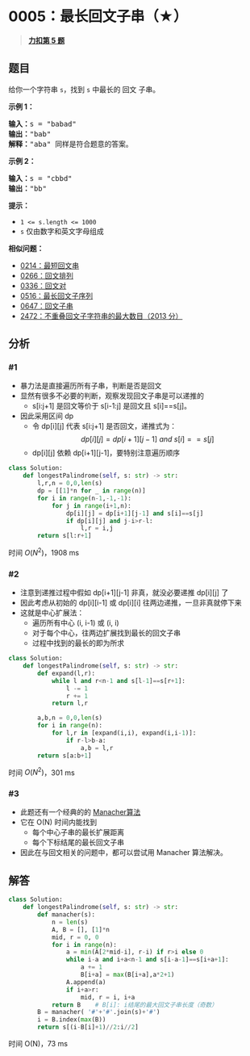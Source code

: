 # 0005：最长回文子串（★）


> <u>**[力扣第 5 题](https://leetcode.cn/problems/longest-palindromic-substring/)**</u>

## 题目

<p>给你一个字符串 <code>s</code>，找到 <code>s</code> 中最长的 <span data-keyword="palindromic-string">回文</span> <span data-keyword="substring-nonempty">子串</span>。</p>



<p><strong>示例 1：</strong></p>

<pre>
<strong>输入：</strong>s = "babad"
<strong>输出：</strong>"bab"
<strong>解释：</strong>"aba" 同样是符合题意的答案。
</pre>

<p><strong>示例 2：</strong></p>

<pre>
<strong>输入：</strong>s = "cbbd"
<strong>输出：</strong>"bb"
</pre>



<p><strong>提示：</strong></p>

<ul>
<li><code>1 &lt;= s.length &lt;= 1000</code></li>
<li><code>s</code> 仅由数字和英文字母组成</li>
</ul>


**相似问题：**
- [0214：最短回文串](/leetcode/0214)
- [0266：回文排列](/leetcode/0266)
- [0336：回文对](/leetcode/0336)
- [0516：最长回文子序列](/leetcode/0516)
- [0647：回文子串](/leetcode/0647)
- [2472：不重叠回文子字符串的最大数目（2013 分）](/leetcode/2472)


## 分析

### #1

- 暴力法是直接遍历所有子串，判断是否是回文
- 显然有很多不必要的判断，观察发现回文子串是可以递推的
	- s[i:j+1] 是回文等价于 s[i-1:j] 是回文且 s[i]==s[j]。
- 因此采用区间 dp
	- 令 dp[i][j] 代表 s[i:j+1] 是否回文，递推式为：
		$$dp[i][j] = dp[i+1][j-1] \ and  \ s[i]==s[j]$$
	- dp[i][j] 依赖 dp[i+1][j-1]，要特别注意遍历顺序

```python
class Solution:
    def longestPalindrome(self, s: str) -> str:
        l,r,n = 0,0,len(s)
        dp = [[1]*n for _ in range(n)]
        for i in range(n-1,-1,-1):
            for j in range(i+1,n):
                dp[i][j] = dp[i+1][j-1] and s[i]==s[j]
                if dp[i][j] and j-i>r-l:
                    l,r = i,j
        return s[l:r+1]
```
时间 $O(N^2)$，1908 ms

### #2

- 注意到递推过程中假如 dp[i+1][j-1] 非真，就没必要递推 dp[i][j] 了
- 因此考虑从初始的 dp[i][i-1] 或 dp[i][i] 往两边递推，一旦非真就停下来
- 这就是中心扩展法：
	- 遍历所有中心 (i, i-1) 或 (i, i)
	- 对于每个中心，往两边扩展找到最长的回文子串
	- 过程中找到的最长的即为所求

```python
class Solution:
    def longestPalindrome(self, s: str) -> str:
        def expand(l,r):
            while l and r<n-1 and s[l-1]==s[r+1]:
                l -= 1
                r += 1
            return l,r

        a,b,n = 0,0,len(s)
        for i in range(n):
            for l,r in [expand(i,i), expand(i,i-1)]:
                if r-l>b-a:
                    a,b = l,r
        return s[a:b+1]
```
时间 $O(N^2)$，301 ms

### #3

- 此题还有一个经典的的 [Manacher算法](https://leetcode-cn.com/problems/longest-palindromic-substring/solution/zui-chang-hui-wen-zi-chuan-by-leetcode-solution)
- 它在 O(N) 时间内能找到
	- 每个中心子串的最长扩展距离
	- 每个下标结尾的最长回文子串
- 因此在与回文相关的问题中，都可以尝试用 Manacher 算法解决。


## 解答
```python
class Solution:
    def longestPalindrome(self, s: str) -> str:
        def manacher(s):
            n = len(s)
            A, B = [], [1]*n
            mid, r = 0, 0
            for i in range(n):
                a = min(A[2*mid-i], r-i) if r>i else 0
                while i-a and i+a<n-1 and s[i-a-1]==s[i+a+1]:
                    a += 1
                    B[i+a] = max(B[i+a],a*2+1)
                A.append(a)
                if i+a>r:
                    mid, r = i, i+a
            return B    # B[i]: i结尾的最大回文子串长度（奇数）
        B = manacher( '#'+'#'.join(s)+'#')
        i = B.index(max(B))
        return s[(i-B[i]+1)//2:i//2]
```
时间 O(N)，73 ms


